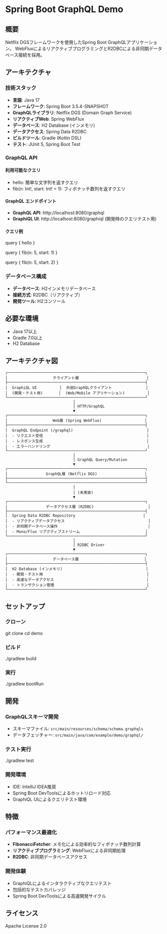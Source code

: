 # Spring Boot GraphQL Demo

## 概要
Netflix DGSフレームワークを使用したSpring Boot GraphQLアプリケーション。
WebFluxによるリアクティブプログラミングとR2DBCによる非同期データベース接続を採用。

## アーキテクチャ

### 技術スタック
- **言語**: Java 17
- **フレームワーク**: Spring Boot 3.5.4-SNAPSHOT
- **GraphQLライブラリ**: Netflix DGS (Domain Graph Service)
- **リアクティブWeb**: Spring WebFlux
- **データベース**: H2 Database (インメモリ)
- **データアクセス**: Spring Data R2DBC
- **ビルドツール**: Gradle (Kotlin DSL)
- **テスト**: JUnit 5, Spring Boot Test


### GraphQL API

#### 利用可能なクエリ
- hello: 簡単な文字列を返すクエリ
- fib(n: Int!, start: Int! = 1): フィボナッチ数列を返すクエリ

#### GraphQL エンドポイント
- **GraphQL API**: http://localhost:8080/graphql
- **GraphiQL UI**: http://localhost:8080/graphiql (開発時のクエリテスト用)

#### クエリ例
query {
  hello
}

query {
  fib(n: 5, start: 1)
}

query {
  fib(n: 5, start: 2)
}

### データベース構成
- **データベース**: H2インメモリデータベース
- **接続方式**: R2DBC（リアクティブ）
- **開発ツール**: H2コンソール

## 必要な環境
- Java 17以上
- Gradle 7.0以上
- H2 Database

## アーキテクチャ図
```text
┌─────────────────────────────────────────────────────────────┐
│                    クライアント層                              │
├─────────────────────────────────────────────────────────────┤
│  GraphiQL UI          │  外部GraphQLクライアント               │
│  (開発・テスト用)       │  (Web/Mobile アプリケーション)          │
└─────────────────────────────────────────────────────────────┘
                              │
                              │ HTTP/GraphQL
                              ▼
┌─────────────────────────────────────────────────────────────┐
│                    Web層 (Spring WebFlux)                   │
├─────────────────────────────────────────────────────────────┤
│  GraphQL Endpoint (/graphql)                               　│
│  - リクエスト受信                                              │
│  - レスポンス生成                                              │
│  - エラーハンドリング                                           │
└─────────────────────────────────────────────────────────────┘
                              │
                              │ GraphQL Query/Mutation
                              ▼
┌─────────────────────────────────────────────────────────────┐
│                 GraphQL層 (Netflix DGS)                     │
├─────────────────────────────────────────────────────────────┤
└─────────────────────────────────────────────────────────────┘
                              │
                              │ (未実装)
                              ▼
┌─────────────────────────────────────────────────────────────┐
│                 データアクセス層 (R2DBC)                        │
├─────────────────────────────────────────────────────────────┤
│  Spring Data R2DBC Repository                              │
│  - リアクティブデータアクセス                                     │
│  - 非同期データベース操作                                        │
│  - Mono/Flux リアクティブストリーム                             │
└─────────────────────────────────────────────────────────────┘
                              │
                              │ R2DBC Driver
                              ▼
┌─────────────────────────────────────────────────────────────┐
│                    データベース層                             │
├─────────────────────────────────────────────────────────────┤
│  H2 Database (インメモリ)                                     │
│  - 開発・テスト用                                              │
│  - 高速なデータアクセス                                         │
│  - トランザクション管理                                         │
└─────────────────────────────────────────────────────────────┘

```

## セットアップ

### クローン
git clone <repository-url>
cd demo

### ビルド
./gradlew build

### 実行
./gradlew bootRun

## 開発

### GraphQLスキーマ開発
- スキーマファイル: `src/main/resources/schema/schema.graphqls`
- データフェッチャー: `src/main/java/com/example/demo/graphql/`

### テスト実行
./gradlew test

### 開発環境
- IDE: IntelliJ IDEA推奨
- Spring Boot DevToolsによるホットリロード対応
- GraphiQL UIによるクエリテスト環境

## 特徴

### パフォーマンス最適化
- **FibonacciFetcher**: メモ化による効率的なフィボナッチ数列計算
- **リアクティブプログラミング**: WebFluxによる非同期処理
- **R2DBC**: 非同期データベースアクセス

### 開発体験
- GraphiQLによるインタラクティブなクエリテスト
- 包括的なテストカバレッジ
- Spring Boot DevToolsによる高速開発サイクル

## ライセンス
Apache License 2.0